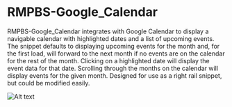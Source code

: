 RMPBS-Google_Calendar
=====================
RMPBS-Google_Calendar integrates with Google Calendar to display a navigable calendar with highlighted dates and a list of upcoming events. The snippet defaults to displaying upcoming events for the month and, for the first load, will forward to the next month if no events are on the calendar for the rest of the month. Clicking on a highlighted date will display the event data for that date. Scrolling through the months on the calendar will display events for the given month. Designed for use as a right rail snippet, but could be modified easily.


![Alt text](/google-cal.png "Video Grid")